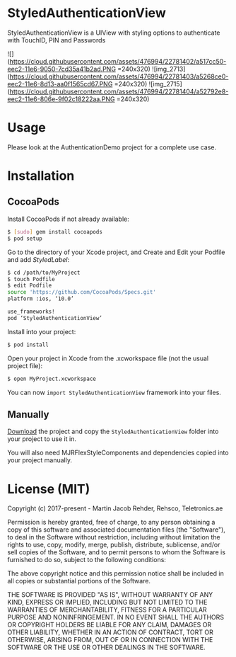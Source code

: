 # StyledAuthenticationView
StyledAuthenticationView is a UIView with styling options to authenticate with TouchID, PIN and Passwords

![](https://cloud.githubusercontent.com/assets/476994/22781402/a517cc50-eec2-11e6-9050-7cd35a41b2ad.PNG =240x320)
![img_2713](https://cloud.githubusercontent.com/assets/476994/22781403/a5268ce0-eec2-11e6-8d13-aa0f1565cd67.PNG =240x320)
![img_2715](https://cloud.githubusercontent.com/assets/476994/22781404/a52792e8-eec2-11e6-806e-9f02c18222aa.PNG =240x320)

# Usage

Please look at the AuthenticationDemo project for a complete use case.

# Installation

## CocoaPods

Install CocoaPods if not already available:

``` bash
$ [sudo] gem install cocoapods
$ pod setup
```
Go to the directory of your Xcode project, and Create and Edit your Podfile and add _StyledLabel_:

``` bash
$ cd /path/to/MyProject
$ touch Podfile
$ edit Podfile
source 'https://github.com/CocoaPods/Specs.git'
platform :ios, ‘10.0’

use_frameworks!
pod ‘StyledAuthenticationView’
```

Install into your project:

``` bash
$ pod install
```

Open your project in Xcode from the .xcworkspace file (not the usual project file):

``` bash
$ open MyProject.xcworkspace
```

You can now `import StyledAuthenticationView` framework into your files.

## Manually

[Download](https://github.com/Rehsco/StyledAuthenticationView/archive/master.zip) the project and copy the `StyledAuthenticationView` folder into your project to use it in.

You will also need MJRFlexStyleComponents and dependencies copied into your project manually.

# License (MIT)

Copyright (c) 2017-present - Martin Jacob Rehder, Rehsco, Teletronics.ae

Permission is hereby granted, free of charge, to any person obtaining a copy
of this software and associated documentation files (the "Software"), to deal
in the Software without restriction, including without limitation the rights
to use, copy, modify, merge, publish, distribute, sublicense, and/or sell
copies of the Software, and to permit persons to whom the Software is
furnished to do so, subject to the following conditions:

The above copyright notice and this permission notice shall be included in
all copies or substantial portions of the Software.

THE SOFTWARE IS PROVIDED "AS IS", WITHOUT WARRANTY OF ANY KIND, EXPRESS OR
IMPLIED, INCLUDING BUT NOT LIMITED TO THE WARRANTIES OF MERCHANTABILITY,
FITNESS FOR A PARTICULAR PURPOSE AND NONINFRINGEMENT. IN NO EVENT SHALL THE
AUTHORS OR COPYRIGHT HOLDERS BE LIABLE FOR ANY CLAIM, DAMAGES OR OTHER
LIABILITY, WHETHER IN AN ACTION OF CONTRACT, TORT OR OTHERWISE, ARISING FROM,
OUT OF OR IN CONNECTION WITH THE SOFTWARE OR THE USE OR OTHER DEALINGS IN
THE SOFTWARE.
